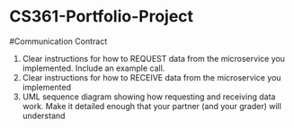 # CS361-Portfolio-Project

#Communication Contract

1. Clear instructions for how to REQUEST data from the microservice you implemented. Include an example call.
2. Clear instructions for how to RECEIVE data from the microservice you implemented
3. UML sequence diagram showing how requesting and receiving data work. Make it detailed enough that your partner (and your grader) will understand
